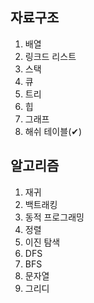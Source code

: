 ## 자료구조
1. 배열
2. 링크드 리스트
3. 스택
4. 큐
5. 트리
6. 힙
7. 그래프
8. 해쉬 테이블(✔)

## 알고리즘
1. 재귀
2. 백트래킹
3. 동적 프로그래밍
4. 정렬
5. 이진 탐색
6. DFS
7. BFS
8. 문자열
9. 그리디
